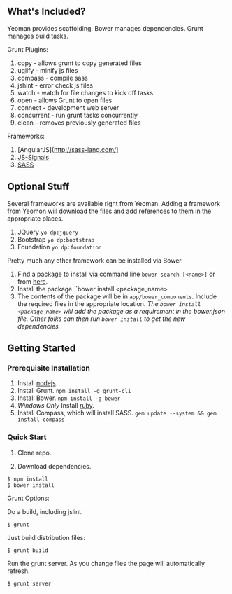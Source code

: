## What's Included?

Yeoman provides scaffolding.
Bower manages dependencies.
Grunt manages build tasks.

Grunt Plugins:
1. copy - allows grunt to copy generated files
1. uglify - minify js files
1. compass - compile sass
1. jshint - error check js files
1. watch - watch for file changes to kick off tasks
1. open - allows Grunt to open files
1. connect - development web server
1. concurrent - run grunt tasks concurrently
1. clean - removes previously generated files

Frameworks:
1. [AngularJS](http://sass-lang.com/]
1. [JS-Signals](https://github.com/millermedeiros/js-signals)
1. [SASS](http://angularjs.org/)

## Optional Stuff

Several frameworks are available right from Yeoman.  Adding a framework from Yeomon will download the files and add references to them in the appropriate places.
1. JQuery `yo dp:jquery`
1. Bootstrap `yo dp:bootstrap`
1. Foundation `yo dp:foundation`

Pretty much any other framework can be installed via Bower.
1. Find a package to install via command line `bower search [<name>]` or from [here](http://sindresorhus.com/bower-components/).
1. Install the package. `bower install <package_name>
1. The contents of the package will be in `app/bower_components`.  Include the required files in the appropriate location.
*The `bower install <package_name>` will add the package as a requirement in the bower.json file.  Other folks can then run `bower install` to get the new dependencies.*

## Getting Started

### Prerequisite Installation

1. Install [nodejs](http://nodejs.org/).
1. Install Grunt. `npm install -g grunt-cli`
1. Install Bower. `npm install -g bower`
1. *Windows Only* Install [ruby](http://rubyinstaller.org/).
1. Install Compass, which will install SASS. `gem update --system && gem install compass`

### Quick Start

1. Clone repo.

1. Download dependencies.
```
$ npm install
$ bower install
```

Grunt Options:

Do a build, including jslint.
```
$ grunt
```

Just build distribution files:
```
$ grunt build
```

Run the grunt server.  As you change files the page will automatically refresh.
```
$ grunt server
```
